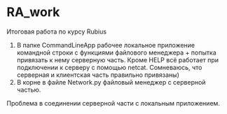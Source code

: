 # RA_work
Итоговая работа по курсу Rubius

1. В папке CommandLineApp рабочее локальное приложение командной строки с функциями файлового менеджера + попытка привязать к нему серверную часть. Кроме HELP всё работает при подключении к серверу с помощью netcat. Сомневаюсь, что серверная и клиентская часть правильно привязаны)
2. В корне в файле Network.py файловый менеджер с серверной частью.

Проблема в соединении серверной части с локальным приложением.
